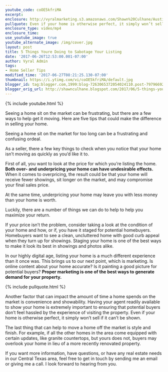 ```yaml
---
youtube_code: coOE5kfriMA
excerpt:
enclosure: http://vyralmarketing.s3.amazonaws.com/Shawn%20Culhane/Austin%20TX%20Real%20Estate-%205%20Things%20Youre%20Doing%20to%20Sabotage%20Your%20Listing.mp4
pullquote: Even if your home is otherwise perfect, it simply won’t sell if it can’t be shown.
enclosure_type: video/mp4
enclosure_time:
use_youtube_image: true
youtube_alternate_image: /img/cover.jpg
layout: post
title: 5 Things Youre Doing to Sabotage Your Listing
date: '2017-06-26T12:53:00.001-07:00'
author: Vyral Admin
tags:
- Home Seller Tips
modified_time: '2017-06-27T08:21:25.130-07:00'
thumbnail: https://i.ytimg.com/vi/coOE5kfriMA/default.jpg
blogger_id: tag:blogger.com,1999:blog-7263065372054024110.post-7979669245483152201
blogger_orig_url: http://shawnculhane.blogspot.com/2017/06/5-things-youre-doing-to-sabotage-your.html
---
```

{% include youtube.html %}

Seeing a home sit on the market can be frustrating, but there are a few ways to help get it moving. Here are five tips that could make the difference in selling your home.

Seeing a home sit on the market for too long can be a frustrating and confusing ordeal.

As a seller, there a few key things to check when you notice that your home isn’t moving as quickly as you’d like it to.

First of all, you want to look at the price for which you’re listing the home. **Both over- and underpricing your home can have undesirable effects.** When it comes to overpricing, the result could be that your home will receive fewer showings, sit longer on the market, and may compromise your final sales price.

At the same time, underpricing your home may leave you with less money than your home is worth.

Luckily, there are a number of things we can do to help to help you maximize your return.

If your price isn’t the problem, consider taking a look at the condition of your home and how, or if, you have it staged for potential homebuyers. Homebuyers want to see a clean, uncluttered home with good curb appeal when they turn up for showings. Staging your home is one of the best ways to make it look its best in showings and photos alike.

In our highly digital age, listing your home is a much different experience than it once was. This brings us to our next point, which is marketing. Is online content about your home accurate? Is it painting a good picture for potential buyers? **Proper marketing is one of the best ways to generate demand for your property.**

{% include pullquote.html %}

Another factor that can impact the amount of time a home spends on the market is convenience and showability. Having your agent readily available to show your home is extremely important to ensuring that potential buyers don’t feel hassled by the experience of visiting the property. Even if your home is otherwise perfect, it simply won’t sell if it can’t be shown.

The last thing that can help to move a home off the market is style and finish. For example, if all the other homes in the area come equipped with certain updates, like granite countertops, but yours does not, buyers may overlook your home in lieu of a more recently renovated property.

If you want more information, have questions, or have any real estate needs in our Central Texas area, feel free to get in touch by sending me an email or giving me a call. I look forward to hearing from you.
